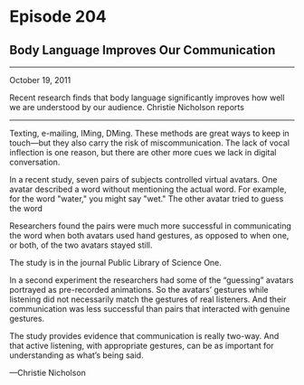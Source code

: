 # Episode 204

## Body Language Improves Our Communication

---

October 19, 2011

Recent research finds that body language significantly improves how well we are understood by our audience. Christie Nicholson reports

---

Texting, e-mailing, IMing, DMing. These methods are great ways to keep in touch—but they also carry the risk of miscommunication. The lack of vocal inflection is one reason, but there are other more cues we lack in digital conversation.

In a recent study, seven pairs of subjects controlled virtual avatars. One avatar described a word without mentioning the actual word. For example, for the word "water," you might say "wet." The other avatar tried to guess the word

Researchers found the pairs were much more successful in communicating the word when both avatars used hand gestures, as opposed to when one, or both, of the two avatars stayed still.

The study is in the journal Public Library of Science One.

In a second experiment the researchers had some of the “guessing” avatars portrayed as pre-recorded animations. So the avatars’ gestures while listening did not necessarily match the gestures of real listeners. And their communication was less successful than pairs that interacted with genuine gestures.

The study provides evidence that communication is really two-way. And that active listening, with appropriate gestures, can be as important for understanding as what’s being said.

—Christie Nicholson

